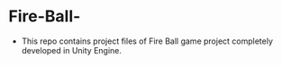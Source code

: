 # Fire-Ball-

- This repo contains project files of Fire Ball game project completely developed in Unity Engine. 
